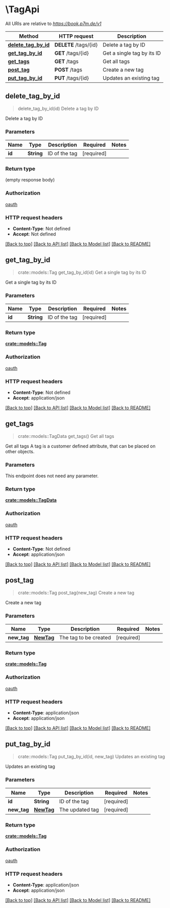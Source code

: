 # \TagApi

All URIs are relative to *https://book.p7m.de/v1*

Method | HTTP request | Description
------------- | ------------- | -------------
[**delete_tag_by_id**](TagApi.md#delete_tag_by_id) | **DELETE** /tags/{id} | Delete a tag by ID
[**get_tag_by_id**](TagApi.md#get_tag_by_id) | **GET** /tags/{id} | Get a single tag by its ID
[**get_tags**](TagApi.md#get_tags) | **GET** /tags | Get all tags
[**post_tag**](TagApi.md#post_tag) | **POST** /tags | Create a new tag
[**put_tag_by_id**](TagApi.md#put_tag_by_id) | **PUT** /tags/{id} | Updates an existing tag



## delete_tag_by_id

> delete_tag_by_id(id)
Delete a tag by ID

Delete a tag by ID

### Parameters


Name | Type | Description  | Required | Notes
------------- | ------------- | ------------- | ------------- | -------------
**id** | **String** | ID of the tag | [required] |

### Return type

 (empty response body)

### Authorization

[oauth](../README.md#oauth)

### HTTP request headers

- **Content-Type**: Not defined
- **Accept**: Not defined

[[Back to top]](#) [[Back to API list]](../README.md#documentation-for-api-endpoints) [[Back to Model list]](../README.md#documentation-for-models) [[Back to README]](../README.md)


## get_tag_by_id

> crate::models::Tag get_tag_by_id(id)
Get a single tag by its ID

Get a single tag by its ID

### Parameters


Name | Type | Description  | Required | Notes
------------- | ------------- | ------------- | ------------- | -------------
**id** | **String** | ID of the tag | [required] |

### Return type

[**crate::models::Tag**](Tag.md)

### Authorization

[oauth](../README.md#oauth)

### HTTP request headers

- **Content-Type**: Not defined
- **Accept**: application/json

[[Back to top]](#) [[Back to API list]](../README.md#documentation-for-api-endpoints) [[Back to Model list]](../README.md#documentation-for-models) [[Back to README]](../README.md)


## get_tags

> crate::models::TagData get_tags()
Get all tags

Get all tags  A tag is a customer defined attribute, that can be placed on other objects.

### Parameters

This endpoint does not need any parameter.

### Return type

[**crate::models::TagData**](TagData.md)

### Authorization

[oauth](../README.md#oauth)

### HTTP request headers

- **Content-Type**: Not defined
- **Accept**: application/json

[[Back to top]](#) [[Back to API list]](../README.md#documentation-for-api-endpoints) [[Back to Model list]](../README.md#documentation-for-models) [[Back to README]](../README.md)


## post_tag

> crate::models::Tag post_tag(new_tag)
Create a new tag

Create a new tag

### Parameters


Name | Type | Description  | Required | Notes
------------- | ------------- | ------------- | ------------- | -------------
**new_tag** | [**NewTag**](NewTag.md) | The tag to be created | [required] |

### Return type

[**crate::models::Tag**](Tag.md)

### Authorization

[oauth](../README.md#oauth)

### HTTP request headers

- **Content-Type**: application/json
- **Accept**: application/json

[[Back to top]](#) [[Back to API list]](../README.md#documentation-for-api-endpoints) [[Back to Model list]](../README.md#documentation-for-models) [[Back to README]](../README.md)


## put_tag_by_id

> crate::models::Tag put_tag_by_id(id, new_tag)
Updates an existing tag

Updates an existing tag

### Parameters


Name | Type | Description  | Required | Notes
------------- | ------------- | ------------- | ------------- | -------------
**id** | **String** | ID of the tag | [required] |
**new_tag** | [**NewTag**](NewTag.md) | The updated tag | [required] |

### Return type

[**crate::models::Tag**](Tag.md)

### Authorization

[oauth](../README.md#oauth)

### HTTP request headers

- **Content-Type**: application/json
- **Accept**: application/json

[[Back to top]](#) [[Back to API list]](../README.md#documentation-for-api-endpoints) [[Back to Model list]](../README.md#documentation-for-models) [[Back to README]](../README.md)

